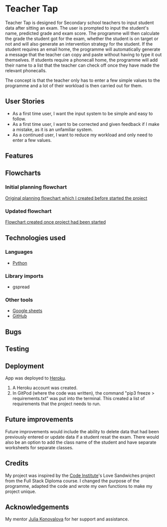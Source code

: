 # Teacher Tap
Teacher Tap is designed for Secondary school teachers to input student data after sitting an exam. The user is prompted to input the student's name, predicted grade and exam score. The programme will then calculate the grade the student got for the exam, whether the student is on target or not and will also generate an intervention strategy for the student. 
If the student requires an email home, the programme will automatically generate a message that the teacher can copy and paste without having to type it out themselves. If students require a phonecall home, the programme will add their name to a list that the teacher can check off once they have made the relevant phonecalls.

The concept is that the teacher only has to enter a few simple values to the programme and a lot of their workload is then carried out for them. 

## User Stories
- As a first time user, I want the input system to be simple and easy to follow.
- As a first time user, I want to be corrected and given feedback if I make a mistake, as it is an unfamiliar system.
- As a continued user, I want to reduce my workload and only need to enter a few values. 

## Features


## Flowcharts
### Initial planning flowchart
[Original planning flowchart which I created before started the project](assets/images/initial-flowchart.png)
### Updated flowchart 
[Flowchart created once project had been started](assets/images/updated-flowchart.png)

## Technologies used
### Languages
- [Python](https://www.python.org/doc/essays/blurb/)

### Library imports
- gspread 

### Other tools
- [Google sheets](https://www.google.co.uk/sheets/about/)
- [GitHub](https://github.com/)

## Bugs


## Testing


## Deployment

App was deployed to [Heroku](https://www.heroku.com/).
1. A Heroku account was created.
2. In GitPod (where the code was written), the command "pip3 freeze > requirements.txt" was put into the terminal. This created a list of requirements that the project needs to run.

## Future improvements
Future improvements would include the ability to delete data that had been previously entered or update data if a student resat the exam. 
There would also be an option to add the class name of the student and have separate worksheets for separate classes. 

## Credits

My project was inspired by the [Code Institute](https://codeinstitute.net/)'s Love Sandwiches project from the Full Stack Diploma course. I changed the purpose of the programme, adapted the code and wrote my own functions to make my project unique.

## Acknowledgements

My mentor [Julia Konovalova](https://github.com/IuliiaKonovalova) for her support and assistance. 